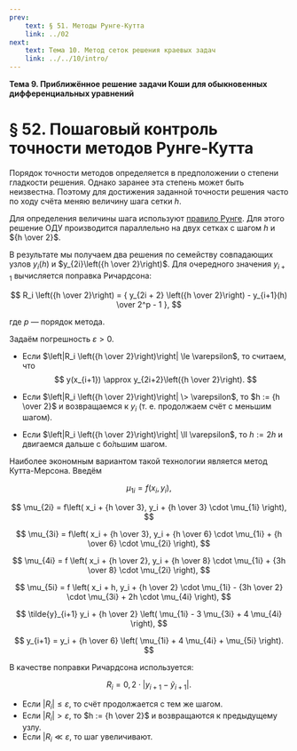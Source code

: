 ```yaml
---
prev:
    text: § 51. Методы Рунге-Кутта
    link: ../02
next:
    text: Тема 10. Метод сеток решения краевых задач
    link: ../../10/intro/
---
```


**Тема 9. Приближённое решение задачи Коши для обыкновенных дифференциальных уравнений**

# § 52. Пошаговый контроль точности методов Рунге-Кутта

Порядок точности методов определяется в предположении о степени гладкости решения. Однако заранее эта степень может быть неизвестна. Поэтому для достижения заданной точности решения часто по ходу счёта меняю величину шага сетки $h$.

Для определения величины шага используют [правило Рунге](../../07/43/#правило-рунге). Для этого решение ОДУ производится параллельно на двух сетках с шагом $h$ и ${h \over 2}$.

В результате мы получаем два решения по семейству совпадающих узлов $y_i(h)$ и $y_{2i}\left({h \over 2}\right)$. Для очередного значения $y_{i+1}$ вычисляется поправка Ричардсона:

$$
R_i \left({h \over 2}\right) = {
    y_{2i + 2} \left({h \over 2}\right) - y_{i+1}(h) \over 2^p - 1
},
$$

где $p$ — порядок метода.

Задаём погрешность $\varepsilon > 0$.

* Если $\left|R_i \left({h \over 2}\right)\right| \le \varepsilon$, то считаем, что
  $$
  y(x_{i+1}) \approx y_{2i+2}\left({h \over 2}\right).
  $$

* Если $\left|R_i \left({h \over 2}\right)\right| \> \varepsilon$, то $h := {h \over 2}$ и возвращаемся к $y_i$ (т. е. продолжаем счёт с меньшим шагом).

* Если $\left|R_i \left({h \over 2}\right)\right| \ll \varepsilon$, то $h := 2h$ и двигаемся дальше с бо́льшим шагом.

Наиболее экономным вариантом такой технологии является метод Кутта-Мерсона. Введём

$$
\mu_{1i} = f(x_i, y_i),
$$

$$
\mu_{2i} = f\left(
    x_i + {h \over 3},
    y_i + {h \over 3} \cdot \mu_{1i}
\right),
$$

$$
\mu_{3i} = f\left(
    x_i + {h \over 3},
    y_i + {h \over 6} \cdot \mu_{1i} + {h \over 6} \cdot \mu_{2i}
\right),
$$

$$
\mu_{4i} = f \left(
    x_i + {h \over 2},
    y_i + {h \over 8} \cdot \mu_{1i} + {3h \over 8} \cdot \mu_{2i}
\right),
$$

$$
\mu_{5i} = f \left(
    x_i + h,
    y_i + {h \over 2} \cdot \mu_{1i} - {3h \over 2} \cdot \mu_{3i} + 2h \cdot \mu_{4i}
\right),
$$

$$
\tilde{y}_{i+1} y_i + {h \over 2} \left(
    \mu_{1i} - 3 \mu_{3i} + 4 \mu_{4i}
\right),
$$

$$
y_{i+1} = y_i + {h \over 6} \left(
    \mu_{1i} + 4 \mu_{4i} + \mu_{5i}
\right).
$$

В качестве поправки Ричардсона используется:

$$
R_i = 0,2 \cdot \left|
    y_{i+1} - \tilde{y}_{i+1}
\right|.
$$

* Если $|R_i| \le \varepsilon$, то счёт продолжается с тем же шагом.
* Если $|R_i| > \varepsilon$, то $h := {h \over 2}$ и возвращаются к предыдущему узлу.
* Если $|R_i \ll \varepsilon$, то шаг увеличивают.